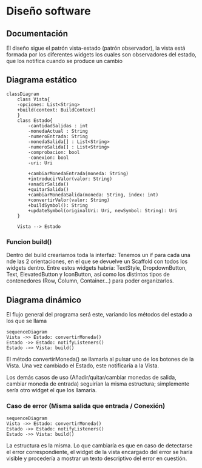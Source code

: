 # Diseño software

## Documentación

El diseño sigue el patrón vista-estado (patrón observador), la vista está formada por los diferentes widgets
los cuales son observadores del estado, que los notifica cuando se produce un cambio

## Diagrama estático

```mermaid
classDiagram
	class Vista{
	-opciones: List<String>
	+build(context: BuildContext)
	}
	class Estado{
		-cantidadSalidas : int
		-monedaActual : String
		-numeroEntrada: String
		-monedaSalida[] : List<String>
		-numeroSalida[] : List<String>
		-comprobacion: bool
		-conexion: bool
		-uri: Uri

		+cambiarMonedaEntrada(moneda: String)
		+introducirValor(valor: String)
		+anadirSalida()
		+quitarSalida()
		+cambiarMonedaSalida(moneda: String, index: int)
		+convertirValor(valor: String)
		+buildSymbol(): String
		+updateSymbol(originalUri: Uri, newSymbol: String): Uri
	}

	Vista --> Estado
```
### Funcion build()

Dentro del build creariamos toda la interfaz:
Tenemos un if para cada una nde las 2 orientaciones, en el que se devuelve un Scaffold con todos los widgets dentro.
Entre estos widgets habría: TextStyle, DropdownButton, Text, ElevatedButton y IconButton, así como los distintos tipos de contenedores (Row, Column, Container...) para poder organizarlos.

## Diagrama dinámico

El flujo general del programa será este, variando los métodos del estado a los que se llama

```mermaid
sequenceDiagram
Vista ->> Estado: convertirMoneda()
Estado ->> Estado: notifyListeners()
Estado ->> Vista: build()
```
El método convertirMoneda() se llamaría al pulsar uno de los botones de la Vista.
Una vez cambiado el Estado, este notificaría a la Vista.

Los demás casos de uso (Añadir/quitar/cambiar monedas de salida, cambiar moneda de entrada) seguirían la misma estructura; simplemente sería otro widget el que los llamaría.

### Caso de error (Misma salida que entrada / Conexión)
```mermaid
sequenceDiagram
Vista ->> Estado: convertirMoneda()
Estado ->> Estado: notifyListeners()
Estado ->> Vista: build()
```
La estructura es la misma. Lo que cambiaría es que en caso de detectarse el error correspondiente, el widget de la vista encargado del error 
se haría visible y procedería a mostrar un texto descriptivo del error en cuestión.
